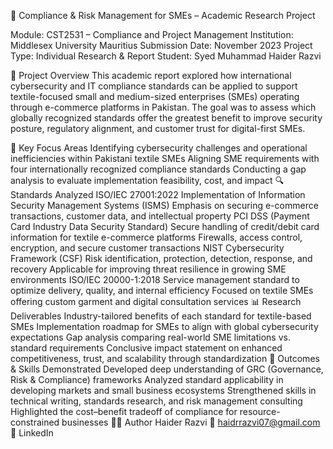 📘 Compliance & Risk Management for SMEs – Academic Research Project

Module: CST2531 – Compliance and Project Management
Institution: Middlesex University Mauritius
Submission Date: November 2023
Project Type: Individual Research & Report
Student: Syed Muhammad Haider Razvi

📌 Project Overview
This academic report explored how international cybersecurity and IT compliance standards can be applied to support textile-focused small and medium-sized enterprises (SMEs) operating through e-commerce platforms in Pakistan. The goal was to assess which globally recognized standards offer the greatest benefit to improve security posture, regulatory alignment, and customer trust for digital-first SMEs.

🧠 Key Focus Areas
Identifying cybersecurity challenges and operational inefficiencies within Pakistani textile SMEs
Aligning SME requirements with four internationally recognized compliance standards
Conducting a gap analysis to evaluate implementation feasibility, cost, and impact
🔍 Standards Analyzed
ISO/IEC 27001:2022
Implementation of Information Security Management Systems (ISMS)
Emphasis on securing e-commerce transactions, customer data, and intellectual property
PCI DSS (Payment Card Industry Data Security Standard)
Secure handling of credit/debit card information for textile e-commerce platforms
Firewalls, access control, encryption, and secure customer transactions
NIST Cybersecurity Framework (CSF)
Risk identification, protection, detection, response, and recovery
Applicable for improving threat resilience in growing SME environments
ISO/IEC 20000-1:2018
Service management standard to optimize delivery, quality, and internal efficiency
Focused on textile SMEs offering custom garment and digital consultation services
📊 Research Deliverables
Industry-tailored benefits of each standard for textile-based SMEs
Implementation roadmap for SMEs to align with global cybersecurity expectations
Gap analysis comparing real-world SME limitations vs. standard requirements
Conclusive impact statement on enhanced competitiveness, trust, and scalability through standardization
🏁 Outcomes & Skills Demonstrated
Developed deep understanding of GRC (Governance, Risk & Compliance) frameworks
Analyzed standard applicability in developing markets and small business ecosystems
Strengthened skills in technical writing, standards research, and risk management consulting
Highlighted the cost–benefit tradeoff of compliance for resource-constrained businesses
🧑‍💻 Author
Haider Razvi
📧 haidrrazvi07@gmail.com
🔗 LinkedIn
